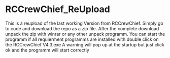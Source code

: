 # RCCrewChief_ReUpload

This is a reupload of the last working Version from RCCrewChief. Simply go to code and download the repo as a zip file. 
After the complete download unpack the zip with winrar or any other unpack programm. 
You can start the programm if all requierment programms are installed with double click on the RCCrewChief V4.3.exe
A warning will pop up at the startup but just click ok and the programm will start correctly

